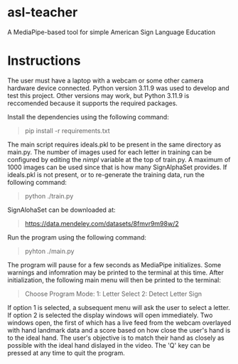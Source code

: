 # asl-teacher
A MediaPipe-based tool for simple American Sign Language Education

# Instructions
The user must have a laptop with a webcam or some other camera hardware device connected. Python version 3.11.9 was used to develop and test this project. Other versions may work, but Python 3.11.9 is reccomended because it supports the required packages.

Install the dependencies using the following command:

> pip install -r requirements.txt

The main script requires ideals.pkl to be present in the same directory as main.py. The number of images used for each letter in training can be configured by editing the _nimpl_ variable at the top of train.py. A maximum of 1000 images can be used since that is how many SignAlphaSet provides. If ideals.pkl is not present, or to re-generate the training data, run the following command:

> python ./train.py

SignAlohaSet can be downloaded at:

> https://data.mendeley.com/datasets/8fmvr9m98w/2

Run the program using the following command:

> pyhton ./main.py

The program will pause for a few seconds as MediaPipe initializes. Some warnings and infomration may be printed to the terminal at this time. After initialization, the following main menu will then be printed to the terminal:

> Choose Program Mode:
> 1: Letter Select
> 2: Detect Letter Sign

If option 1 is selected, a subsequent menu will ask the user to select a letter. If option 2 is selected the display windows will open immediately. Two windows open, the first of which has a live feed from the webcam overlayed with hand landmark data and a score based on how close the user's hand is to the ideal hand. The user's objective is to match their hand as closely as possible with the ideal hand dislayed in the video. The 'Q' key can be pressed at any time to quit the program.